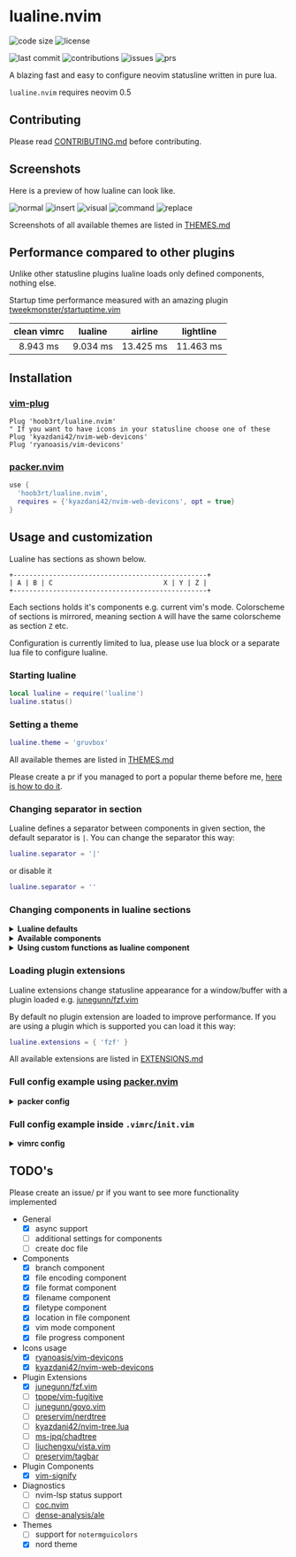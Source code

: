 # lualine.nvim
![code size](https://img.shields.io/github/languages/code-size/hoob3rt/lualine.nvim?style=flat-square)
![license](https://img.shields.io/github/license/hoob3rt/lualine.nvim?style=flat-square)

![last commit](https://img.shields.io/github/last-commit/hoob3rt/lualine.nvim?style=flat-square)
![contributions](https://img.shields.io/github/contributors/hoob3rt/lualine.nvim?style=flat-square)
![issues](https://img.shields.io/github/issues-raw/hoob3rt/lualine.nvim?style=flat-square)
![prs](https://img.shields.io/github/issues-pr-raw/hoob3rt/lualine.nvim?style=flat-square)

A blazing fast and easy to configure neovim statusline written in pure lua.

`lualine.nvim` requires neovim 0.5

## Contributing
Please read [CONTRIBUTING.md](./CONTRIBUTING.md) before contributing.

## Screenshots
Here is a preview of how lualine can look like.

![normal](https://user-images.githubusercontent.com/41551030/103467902-06b44080-4d54-11eb-89db-6d3bebf449fa.png)
![insert](https://user-images.githubusercontent.com/41551030/103467914-1764b680-4d54-11eb-9e3d-528d3568dce7.png)
![visual](https://user-images.githubusercontent.com/41551030/103467916-23507880-4d54-11eb-804e-5b1c4d6e3db3.png)
![command](https://user-images.githubusercontent.com/41551030/103467919-2ba8b380-4d54-11eb-8585-6c667fd5082e.png)
![replace](https://user-images.githubusercontent.com/41551030/103467925-32372b00-4d54-11eb-88d6-6d39c46854d8.png)

Screenshots of all available themes are listed in [THEMES.md](./THEMES.md)

## Performance compared to other plugins
Unlike other statusline plugins lualine loads only defined components, nothing else.

Startup time performance measured with an amazing plugin [tweekmonster/startuptime.vim](https://github.com/tweekmonster/startuptime.vim)

| clean vimrc    | lualine      |  airline     |  lightline   |
| :------------: | :----------: | :----------: | :----------: |
|  8.943 ms      | 9.034 ms     | 13.425 ms    | 11.463 ms    |


## Installation
### [vim-plug](https://github.com/junegunn/vim-plug)
```vim
Plug 'hoob3rt/lualine.nvim'
" If you want to have icons in your statusline choose one of these
Plug 'kyazdani42/nvim-web-devicons'
Plug 'ryanoasis/vim-devicons'
```
### [packer.nvim](https://github.com/wbthomason/packer.nvim)
```lua
use {
  'hoob3rt/lualine.nvim',
  requires = {'kyazdani42/nvim-web-devicons', opt = true}
}
```

## Usage and customization
Lualine has sections as shown below.

```
+-------------------------------------------------+
| A | B | C                            X | Y | Z |
+-------------------------------------------------+
```

Each sections holds it's components e.g. current vim's mode.
Colorscheme of sections is mirrored, meaning section `A` will have the same colorscheme as section `Z` etc.

Configuration is currently limited to lua, please use lua block or a separate lua file to configure lualine.

### Starting lualine
```lua
local lualine = require('lualine')
lualine.status()
```
### Setting a theme
```lua
lualine.theme = 'gruvbox'
```

All available themes are listed in [THEMES.md](./THEMES.md)

Please create a pr if you managed to port a popular theme before me, [here is how to do it](./CONTRIBUTING.md).

### Changing separator in section
Lualine defines a separator between components in given section, the default
separator is `|`. You can change the separator this way:

```lua
lualine.separator = '|'
```

or disable it

```lua
lualine.separator = ''
```

### Changing components in lualine sections

<details>
<summary><b>Lualine defaults</b></summary>

```lua
lualine.sections = {
  lualine_a = { 'mode' },
  lualine_b = { 'branch' },
  lualine_c = { 'filename' },
  lualine_x = { 'encoding', 'fileformat', 'filetype' },
  lualine_y = { 'progress' },
  lualine_z = { 'location'  },
  lualine_diagnostics = {  }
}

lualine.inactive_sections = {
  lualine_a = {  },
  lualine_b = {  },
  lualine_c = { 'filename' },
  lualine_x = { 'location' },
  lualine_y = {  },
  lualine_z = {   }
}
```

</details>

<details>
<summary><b>Available components</b></summary>

* general
  * branch
  * encoding
  * fileformat
  * filename
  * filetype
  * location
  * mode
  * progress
* plugin
  * signify

</details>

<details>
<summary><b>Using custom functions as lualine component</b></summary>

You can define a custom function as a lualine component

```lua
local function hello()
  return [[hello world]]
end
lualine.sections.lualine_a = { hello }
```

</details>

### Loading plugin extensions
Lualine extensions change statusline appearance for a window/buffer with a plugin loaded e.g. [junegunn/fzf.vim](https://github.com/junegunn/fzf.vim)

By default no plugin extension are loaded to improve performance. If you are using a plugin which is supported you can load it this way:
```lua
lualine.extensions = { 'fzf' }
```

All available extensions are listed in [EXTENSIONS.md](./EXTENSIONS.md)

### Full config example using [packer.nvim](https://github.com/wbthomason/packer.nvim)

<details>
<summary><b>packer config</b></summary>

```lua
  use {
    'hoob3rt/lualine.nvim',
    requires = {'kyazdani42/nvim-web-devicons', opt = true},
    config = function()
      local lualine = require('lualine')
      lualine.theme = 'gruvbox'
      lualine.separator = '|'
      lualine.sections = {
        lualine_a = { 'mode' },
        lualine_b = { 'branch' },
        lualine_c = { 'filename' },
        lualine_x = { 'encoding', 'fileformat', 'filetype' },
        lualine_y = { 'progress' },
        lualine_z = { 'location'  },
      }
      lualine.inactive_sections = {
        lualine_a = {  },
        lualine_b = {  },
        lualine_c = { 'filename' },
        lualine_x = { 'location' },
        lualine_y = {  },
        lualine_z = {   }
      }
      lualine.extensions = { 'fzf' }
      lualine.status()
    end
  }
```

</details>

### Full config example inside `.vimrc`/`init.vim`

<details>
<summary><b>vimrc config</b></summary>

```vim
lua << EOF
local lualine = require('lualine')
    lualine.theme = 'gruvbox'
    lualine.separator = '|'
    lualine.sections = {
      lualine_a = { 'mode' },
      lualine_b = { 'branch' },
      lualine_c = { 'filename' },
      lualine_x = { 'encoding', 'fileformat', 'filetype' },
      lualine_y = { 'progress' },
      lualine_z = { 'location'  },
    }
    lualine.inactive_sections = {
      lualine_a = {  },
      lualine_b = {  },
      lualine_c = { 'filename' },
      lualine_x = { 'location' },
      lualine_y = {  },
      lualine_z = {   }
    }
    lualine.extensions = { 'fzf' }
    lualine.status()
EOF
```
</details>


## TODO's
Please create an issue/ pr if you want to see more functionality implemented
- General
  - [x] async support
  - [ ] additional settings for components
  - [ ] create doc file
- Components
  - [x] branch component
  - [x] file encoding component
  - [x] file format component
  - [x] filename component
  - [x] filetype component
  - [x] location in file component
  - [x] vim mode component
  - [x] file progress component
- Icons usage
  - [x] [ryanoasis/vim-devicons](https://github.com/ryanoasis/vim-devicons)
  - [x] [kyazdani42/nvim-web-devicons](https://github.com/kyazdani42/nvim-web-devicons)
- Plugin Extensions
  - [x] [junegunn/fzf.vim](https://github.com/junegunn/fzf.vim)
  - [ ] [tpope/vim-fugitive](https://github.com/tpope/vim-fugitive)
  - [ ] [junegunn/goyo.vim](https://github.com/junegunn/goyo.vim)
  - [ ] [preservim/nerdtree](https://github.com/preservim/nerdtree)
  - [ ] [kyazdani42/nvim-tree.lua](https://github.com/kyazdani42/nvim-tree.lua)
  - [ ] [ms-jpq/chadtree](https://github.com/ms-jpq/chadtree)
  - [ ] [liuchengxu/vista.vim](https://github.com/liuchengxu/vista.vim)
  - [ ] [preservim/tagbar](https://github.com/preservim/tagbar)
- Plugin Components
  - [x] [vim-signify](https://github.com/mhinz/vim-signify)
- Diagnostics
  - [ ] nvim-lsp status support
  - [ ] [coc.nvim](https://github.com/neoclide/coc.nvim)
  - [ ] [dense-analysis/ale](https://github.com/dense-analysis/ale)
- Themes
  - [ ] support for `notermguicolors`
  - [x] nord theme
